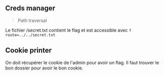 ## Creds manager

> Path traversal

Le fichier /secret.txt contient le flag et est accessible avec `?route=../../secret.txt`

## Cookie printer

> 

On doit récupérer le cookie de l'admin pour avoir un flag. Il faut trouver le bon dossier pour avoir le bon cookie.

